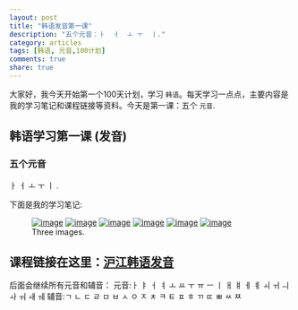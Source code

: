 ```yaml
---
layout: post
title: "韩语发音第一课"
description: "五个元音：ㅏ  ㅓ  ㅗ ㅜ  ㅣ."
category: articles
tags: [韩语, 元音,100计划]
comments: true
share: true
---
```


大家好，我今天开始第一个100天计划，学习 `韩语`。每天学习一点点，主要内容是我的学习笔记和课程链接等资料。今天是第一课：五个 `元音`. 

## 韩语学习第一课 (发音)

### 五个元音

ㅏ  ㅓ  ㅗ ㅜ  ㅣ .


下面是我的学习笔记:

<figure class="third">
    <a href="http://placehold.it/1200x600.jpg"><img src="http://placehold.it/600x300.jpg" alt="image"></a>
    <a href="http://placehold.it/1200x600.jpg"><img src="http://placehold.it/600x300.jpg" alt="image"></a>
    <a href="http://placehold.it/1200x600.jpg"><img src="http://placehold.it/600x300.jpg" alt="image"></a>
    <a href="http://placehold.it/1200x600.jpg"><img src="http://placehold.it/600x300.jpg" alt="image"></a>
    <a href="http://placehold.it/1200x600.jpg"><img src="http://placehold.it/600x300.jpg" alt="image"></a>
    <a href="http://placehold.it/1200x600.jpg"><img src="http://placehold.it/600x300.jpg" alt="image"></a>
    <figcaption>Three images.</figcaption>
</figure>

课程链接在这里：[沪江韩语发音]()
-----------------------
后面会继续所有元音和辅音：
元音:ㅏ ㅑ ㅓ ㅕ ㅗ ㅛ ㅜ ㅠ ㅡ ㅣ 
      ㅐ ㅒ ㅔ ㅖ ㅚ ㅟ ㅢ ㅘ ㅝ ㅙ ㅞ
辅音:ㄱ ㄴ ㄷ ㄹ ㅁ ㅂ ㅅ ㅇ ㅈ ㅊ ㅋ ㅌ ㅍ ㅎ
       ㄲ ㄸ ㅃ ㅆ ㅉ